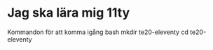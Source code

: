 # Jag ska lära mig 11ty

Kommandon för att komma igång
    bash
mkdir te20-eleventy
cd te20-eleventy